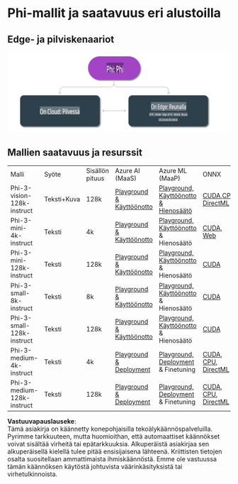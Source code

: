 # Phi-mallit ja saatavuus eri alustoilla

## Edge- ja pilviskenaariot

![EdgeCloud](../../../../../translated_images/01.phiedgecloud.b0223093d5c9be1e3050490fca4a8b42a0ea7445386aefc1e5b3f25d122b589d.fi.png)

## Mallien saatavuus ja resurssit

| | | | | | | | | |
|-|-|-|-|-|-|-|-|-|
|Malli|Syöte|Sisällön pituus|Azure AI (MaaS)|Azure ML (MaaP)|ONNX|Hugging Face|Ollama|Nvidia NIM|
|Phi-3-vision-128k-instruct|Teksti+Kuva|128k|[Playground & Käyttöönotto](https://ai.azure.com/explore/models/Phi-3-vision-128k-instruct/version/2/registry/azureml)|[Playground, Käyttöönotto & Hienosäätö](https://ml.azure.com/registries/azureml/models/Phi-3-vision-128k-instruct/version/2)|[CUDA](https://huggingface.co/microsoft/Phi-3-vision-128k-instruct-onnx-cuda/tree/main),[CPU](https://huggingface.co/microsoft/Phi-3-vision-128k-instruct-onnx-cpu/tree/main), [DirectML](https://huggingface.co/microsoft/Phi-3-vision-128k-instruct-onnx-directml/tree/main)|[Lataa](https://huggingface.co/microsoft/Phi-3-vision-128k-instruct)|-EI SAATAVILLA-|[NIM API:t](https://build.nvidia.com/microsoft/phi-3-vision-128k-instruct)|
|Phi-3-mini-4k-instruct|Teksti|4k|[Playground & Käyttöönotto](https://aka.ms/phi3-mini-4k-azure-ml)|[Playground, Käyttöönotto](https://aka.ms/phi3-mini-4k-azure-ml) & Hienosäätö|[CUDA](https://huggingface.co/microsoft/Phi-3-mini-4k-instruct-onnx), [Web](https://huggingface.co/microsoft/Phi-3-mini-4k-instruct-onnx)|[Playground & Lataa](https://huggingface.co/chat/models/microsoft/Phi-3-mini-4k-instruct)|[GGUF](https://huggingface.co/microsoft/Phi-3-mini-4k-instruct-gguf)|[NIM API:t](https://build.nvidia.com/microsoft/phi-3-mini-4k)|
|Phi-3-mini-128k-instruct|Teksti|128k|[Playground & Käyttöönotto](https://ai.azure.com/explore/models/Phi-3-mini-128k-instruct/version/9/registry/azureml)|[Playground, Käyttöönotto](https://ai.azure.com/explore/models/Phi-3-mini-128k-instruct/version/9/registry/azureml) & Hienosäätö|[CUDA](https://huggingface.co/microsoft/Phi-3-mini-128k-instruct-onnx)|[Lataa](https://huggingface.co/microsoft/Phi-3-mini-128k-instruct-onnx)|-EI SAATAVILLA-|[NIM API:t](https://build.nvidia.com/microsoft/phi-3-mini)|
|Phi-3-small-8k-instruct|Teksti|8k|[Playground & Käyttöönotto](https://ml.azure.com/registries/azureml/models/Phi-3-small-8k-instruct/version/2)|[Playground, Käyttöönotto](https://ai.azure.com/explore/models/Phi-3-small-8k-instruct/version/2/registry/azureml) & Hienosäätö|[CUDA](https://huggingface.co/microsoft/Phi-3-small-8k-instruct-onnx-cuda)|[Lataa](https://huggingface.co/microsoft/Phi-3-small-8k-instruct-onnx-cuda)|-EI SAATAVILLA-|[NIM API:t](https://build.nvidia.com/microsoft/phi-3-small-8k-instruct?docker=false)|
|Phi-3-small-128k-instruct|Teksti|128k|[Playground & Käyttöönotto](https://ai.azure.com/explore/models/Phi-3-small-128k-instruct/version/2/registry/azureml)|[Playground, Käyttöönotto](https://ml.azure.com/registries/azureml/models/Phi-3-small-128k-instruct/version/2) & Hienosäätö|[CUDA](https://huggingface.co/microsoft/Phi-3-medium-128k-instruct-onnx-cuda)|[Lataa](https://huggingface.co/microsoft/Phi-3-small-128k-instruct)|-EI SAATAVILLA-|[NIM API:t](https://build.nvidia.com/microsoft/phi-3-small-128k-instruct?docker=false)|
|Phi-3-medium-4k-instruct|Teksti|4k|[Playground & Deployment](https://huggingface.co/microsoft/Phi-3-medium-4k-instruct)|[Playground, Deployment](https://ml.azure.com/registries/azureml/models/Phi-3-medium-4k-instruct/version/2) & Finetuning|[CUDA](https://huggingface.co/microsoft/Phi-3-medium-4k-instruct-onnx-cuda/tree/main), [CPU](https://huggingface.co/microsoft/Phi-3-medium-4k-instruct-onnx-cpu/tree/main), [DirectML](https://huggingface.co/microsoft/Phi-3-medium-4k-instruct-onnx-directml/tree/main)|[Lataa](https://huggingface.co/microsoft/Phi-3-medium-4k-instruct)|-EI SAATAVILLA-|[NIM-rajapinnat](https://build.nvidia.com/microsoft/phi-3-medium-4k-instruct?docker=false)|
|Phi-3-medium-128k-instruct|Teksti|128k|[Playground & Deployment](https://ai.azure.com/explore/models/Phi-3-medium-128k-instruct/version/2)|[Playground, Deployment](https://ml.azure.com/registries/azureml/models/Phi-3-medium-128k-instruct/version/2) & Finetuning|[CUDA](https://huggingface.co/microsoft/Phi-3-medium-128k-instruct-onnx-cuda/tree/main), [CPU](https://huggingface.co/microsoft/Phi-3-medium-128k-instruct-onnx-cpu/tree/main), [DirectML](https://huggingface.co/microsoft/Phi-3-medium-128k-instruct-onnx-directml/tree/main)|[Lataa](https://huggingface.co/microsoft/Phi-3-medium-128k-instruct)|-EI SAATAVILLA-|-EI SAATAVILLA-|

**Vastuuvapauslauseke**:  
Tämä asiakirja on käännetty konepohjaisilla tekoälykäännöspalveluilla. Pyrimme tarkkuuteen, mutta huomioithan, että automaattiset käännökset voivat sisältää virheitä tai epätarkkuuksia. Alkuperäistä asiakirjaa sen alkuperäisellä kielellä tulee pitää ensisijaisena lähteenä. Kriittisten tietojen osalta suositellaan ammattimaista ihmiskäännöstä. Emme ole vastuussa tämän käännöksen käytöstä johtuvista väärinkäsityksistä tai virhetulkinnoista.